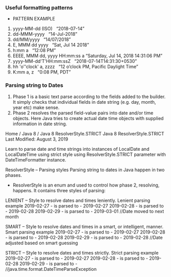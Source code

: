 ### Useful formatting patterns
   * PATTERN	EXAMPLE
   1. yyyy-MM-dd (ISO) &nbsp;	“2018-07-14”
   2. dd-MMM-yyyy &nbsp;	“14-Jul-2018”
   3. dd/MM/yyyy &nbsp;	“14/07/2018”
   4. E, MMM dd yyyy &nbsp;	“Sat, Jul 14 2018”
   5. h:mm a &nbsp;	“12:08 PM”
   6. EEEE, MMM dd, yyyy HH:mm:ss a	“Saturday, Jul 14, 2018 14:31:06 PM”
   7. yyyy-MM-dd'T'HH:mm:ssZ &nbsp;	“2018-07-14T14:31:30+0530”
   8. hh 'o''clock' a, zzzz	 &nbsp; “12 o’clock PM, Pacific Daylight Time”
   9. K:mm a, z &nbsp;	“0:08 PM, PDT”

### Parsing string to Dates 

1. Phase 1 is a basic text parse according to the fields added to the builder. It simply checks that individual fields in date string (e.g. day, month, year etc) make sense.
2. Phase 2 resolves the parsed field-value pairs into date and/or time objects. Here Java tries to create actual date time objects with supplied information in date string.

Home / Java 8 / Java 8 ResolverStyle.STRICT
Java 8 ResolverStyle.STRICT
Last Modified: August 3, 2019

Learn to parse date and time strings into instances of LocalDate and LocalDateTime using strict style using ResolverStyle.STRICT parameter with DateTimeFormatter instance.

ResolverStyle – Parsing styles
   Parsing string to dates in Java happen in two phases.

* ResolverStyle is an enum and used to control how phase 2, resolving, happens. It contains three styles of parsing:

LENIENT – Style to resolve dates and times leniently.
Lenient parsing example
2019-02-27  - is parsed to  - 2019-02-27
2019-02-28  - is parsed to  - 2019-02-28
2019-02-29  - is parsed to  - 2019-03-01    //Date moved to next month

SMART – Style to resolve dates and times in a smart, or intelligent, manner.
Smart parsing example
2019-02-27  - is parsed to  - 2019-02-27
2019-02-28  - is parsed to  - 2019-02-28
2019-02-29  - is parsed to  - 2019-02-28    //Date adjusted based on smart guessing

STRICT – Style to resolve dates and times strictly.
Strict parsing example
2019-02-27  - is parsed to  - 2019-02-27
2019-02-28  - is parsed to  - 2019-02-28
2019-02-29  - is parsed to  - //java.time.format.DateTimeParseException